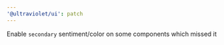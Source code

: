 ```yaml
---
'@ultraviolet/ui': patch
---
```


Enable `secondary` sentiment/color on some components which missed it
